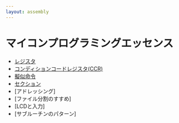 ```yaml
---
layout: assembly
---
```

# マイコンプログラミングエッセンス

* [レジスタ](register.html)
* [コンディションコードレジスタ(CCR)](ccr.html)
* [擬似命令](pseudo.html)
* [セクション](section.html)
* [アドレッシング]
* [ファイル分割のすすめ]
* [LCDと入力]
* [サブルーチンのパターン]
<!-- rtsの置き方と、呼び出しにかかわるスタックポインタのうごき -->
